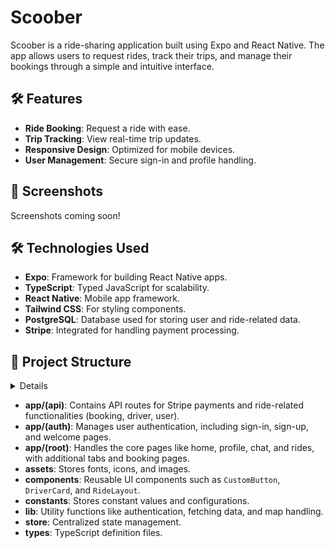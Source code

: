 # Scoober

Scoober is a ride-sharing application built using Expo and React Native. The app allows users to request rides, track their trips, and manage their bookings through a simple and intuitive interface.

## 🛠️ Features

- **Ride Booking**: Request a ride with ease.
- **Trip Tracking**: View real-time trip updates.
- **Responsive Design**: Optimized for mobile devices.
- **User Management**: Secure sign-in and profile handling.

## 📸 Screenshots
Screenshots coming soon!

## 🛠️ Technologies Used

- **Expo**: Framework for building React Native apps.
- **TypeScript**: Typed JavaScript for scalability.
- **React Native**: Mobile app framework.
- **Tailwind CSS**: For styling components.
- **PostgreSQL**: Database used for storing user and ride-related data.
- **Stripe**: Integrated for handling payment processing.

## 📂 Project Structure
<details><pre><code>app
  (api)
    (stripe)
      create-api.ts
      pay-api.ts
    ride
      [id]+api.ts
      create-api.ts
    driver-api.ts
    user-api.ts
  (auth)
    _layout.tsx
    sign-in.tsx
    sign-up.tsx
    welcome.tsx
  (root)
    (tabs)
      _layout.tsx
      chat.tsx
      home.tsx
      profile.tsx
      rides.tsx
    _layout.tsx
    book-ride.tsx
    confirm-ride.tsx
    find-ride.tsx
  _layout.tsx
  +html.tsx
  +not-found.tsx
assets
  fonts
  icons
  images
components
  CustomButton.tsx
  DriverCard.tsx
  GoogleTextInput.tsx
  InputField.tsx
  Map.tsx
  OAuth.tsx
  Payment.tsx
  RideCard.tsx
  RideLayout.tsx
constants
  index.ts
lib
  auth.ts
  fetch.ts
  map.ts
  utils.ts
store
  index.ts
types
  image.d.ts
  type.d.ts
</code></pre></details>

- **app/(api)**: Contains API routes for Stripe payments and ride-related functionalities (booking, driver, user).
- **app/(auth)**: Manages user authentication, including sign-in, sign-up, and welcome pages.
- **app/(root)**: Handles the core pages like home, profile, chat, and rides, with additional tabs and booking pages.
- **assets**: Stores fonts, icons, and images.
- **components**: Reusable UI components such as `CustomButton`, `DriverCard`, and `RideLayout`.
- **constants**: Stores constant values and configurations.
- **lib**: Utility functions like authentication, fetching data, and map handling.
- **store**: Centralized state management.
- **types**: TypeScript definition files.
